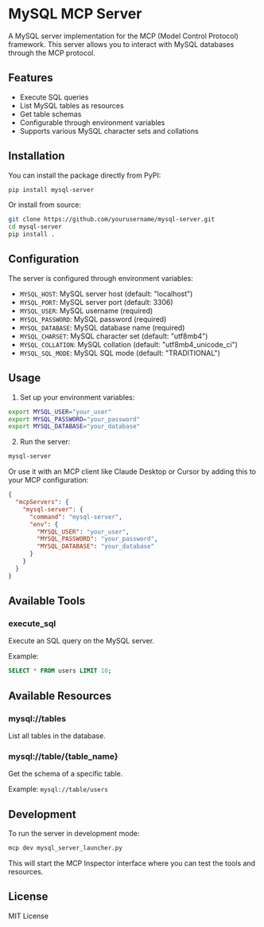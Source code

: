 # MySQL MCP Server

A MySQL server implementation for the MCP (Model Control Protocol) framework. This server allows you to interact with MySQL databases through the MCP protocol.

## Features

- Execute SQL queries
- List MySQL tables as resources
- Get table schemas
- Configurable through environment variables
- Supports various MySQL character sets and collations

## Installation

You can install the package directly from PyPI:

```bash
pip install mysql-server
```

Or install from source:

```bash
git clone https://github.com/yourusername/mysql-server.git
cd mysql-server
pip install .
```

## Configuration

The server is configured through environment variables:

- `MYSQL_HOST`: MySQL server host (default: "localhost")
- `MYSQL_PORT`: MySQL server port (default: 3306)
- `MYSQL_USER`: MySQL username (required)
- `MYSQL_PASSWORD`: MySQL password (required)
- `MYSQL_DATABASE`: MySQL database name (required)
- `MYSQL_CHARSET`: MySQL character set (default: "utf8mb4")
- `MYSQL_COLLATION`: MySQL collation (default: "utf8mb4_unicode_ci")
- `MYSQL_SQL_MODE`: MySQL SQL mode (default: "TRADITIONAL")

## Usage

1. Set up your environment variables:

```bash
export MYSQL_USER="your_user"
export MYSQL_PASSWORD="your_password"
export MYSQL_DATABASE="your_database"
```

2. Run the server:

```bash
mysql-server
```

Or use it with an MCP client like Claude Desktop or Cursor by adding this to your MCP configuration:

```json
{
  "mcpServers": {
    "mysql-server": {
      "command": "mysql-server",
      "env": {
        "MYSQL_USER": "your_user",
        "MYSQL_PASSWORD": "your_password",
        "MYSQL_DATABASE": "your_database"
      }
    }
  }
}
```

## Available Tools

### execute_sql

Execute an SQL query on the MySQL server.

Example:
```sql
SELECT * FROM users LIMIT 10;
```

## Available Resources

### mysql://tables

List all tables in the database.

### mysql://table/{table_name}

Get the schema of a specific table.

Example: `mysql://table/users`

## Development

To run the server in development mode:

```bash
mcp dev mysql_server_launcher.py
```

This will start the MCP Inspector interface where you can test the tools and resources.

## License

MIT License
